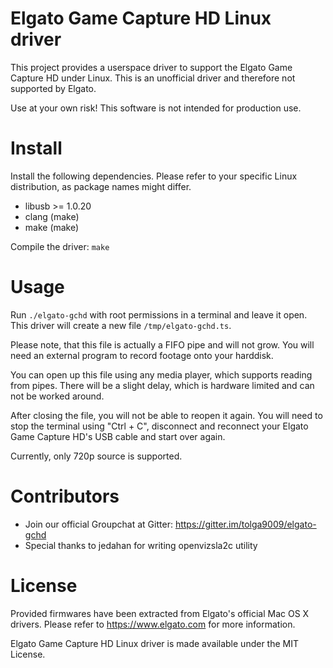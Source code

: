Elgato Game Capture HD Linux driver
===================================

This project provides a userspace driver to support the Elgato Game Capture HD
under Linux. This is an unofficial driver and therefore not supported by Elgato.

Use at your own risk! This software is not intended for production use.


Install
=======

Install the following dependencies. Please refer to your specific Linux
distribution, as package names might differ.

- libusb >= 1.0.20
- clang (make)
- make (make)

Compile the driver:
`make`


Usage
=====

Run `./elgato-gchd` with root permissions in a terminal and leave it open. This
driver will create a new file `/tmp/elgato-gchd.ts`.

Please note, that this file is actually a FIFO pipe and will not grow. You will
need an external program to record footage onto your harddisk.

You can open up this file using any media player, which supports reading from
pipes. There will be a slight delay, which is hardware limited and can not be
worked around.

After closing the file, you will not be able to reopen it again. You will need
to stop the terminal using "Ctrl + C", disconnect and reconnect your Elgato Game
Capture HD's USB cable and start over again.

Currently, only 720p source is supported.


Contributors
============

- Join our official Groupchat at Gitter: https://gitter.im/tolga9009/elgato-gchd
- Special thanks to jedahan for writing openvizsla2c utility


License
=======

Provided firmwares have been extracted from Elgato's official Mac OS X
drivers. Please refer to https://www.elgato.com for more information.

Elgato Game Capture HD Linux driver is made available under the MIT License.

